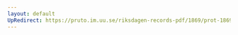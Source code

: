 ```yaml
---
layout: default
UpRedirect: https://pruto.im.uu.se/riksdagen-records-pdf/1869/prot-1869--fk--424/prot-1869--fk--424_000.pdf
---
```

